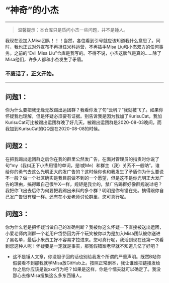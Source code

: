 # “神奇”的小杰

***

> 温馨提示：本仓库只是质问小杰一些问题，并不是锤人。

我现在没加入Misa团队！！！当然，各位看到引号就应该知道我什么意思了。同时，我也正式对外宣布不再担任米科运营，不再插手Misa Liu和小杰双方的任何事务。之前的“Evil Misa Liu”仓库是我写的。不得不说，小杰这脾气是真的……除了Misa他们，许多人都和小杰发生了矛盾。 

### 不废话了，正文开始。

---

## 问题1：

你为什么要把我无缘无故踢出运团群？我看你发了句“云帆？”我就被飞了。如果你怀疑我也理解，但是怀疑必须要有证据。别告诉我是因为我加了KurisuCat，我加KurisuCat可比被踢出运团群晚了好几天。被踢出运团群是2020-08-03晚间，而我加到KurisuCat的QQ是在2020-08-08的时候。

## 问题2：

在把我踢出运团群之后你在我的群里公然发广告，在面对管理员的指责时你说了句“my（我纠正下小杰用错的单词，是I或Me）和群主（我）关系不一般呐”。谁给你的勇气去这么光明正大的发广告的？这时候你也和我发生了矛盾你为什么要说不一般？做一个社区确实是我目前做不到的一个愿望，但是这不是你光明正大发广告的理由，搞得跟自己很牛X一样，规矩是我立的，禁广告踢群好像群规说过吧？我把你飞出去后你为何要把我踢出米科的多个群？明明是你有错在先。搞得跟你自己发广告很有理一样。还有在小爱老师讨论群里，您可真行呢。

## 问题3：
你为什么老是把怀疑当做自己的准确判断？我被你这么怀疑一下直接被送出运团，小爱老师内测群一个老用户岱岱因为开个玩笑被你以为是加入Misa团队被你送进了黑名单，最后小米员工好不容易才拉进来。您可真行呢，我活到现在还第一次看到您这种人呢！怀疑要是一定就是事实，那冤假错案老早就不知道几亿了好吧？

* 这不是锤人文章，你没胆子回的话也别给我发个所谓的严重声明。既然B站你假装看不到那我就学Misa放GitHub上。按照正常剧本，我让谁谁把链接发给你之后你应该是说xxs行为吧？如果是这样，你是个懦夫就可以确定了。我没那心去像Misa搜集这么多东西锤人。
